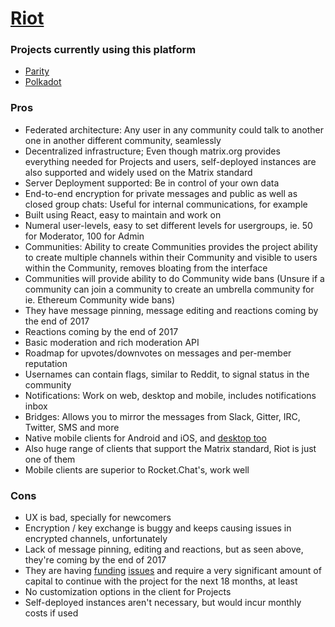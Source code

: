 # [Riot](https://riot.im)

### Projects currently using this platform

- [Parity](https://parity.io)
- [Polkadot](https://polkadot.network)

### Pros
- Federated architecture: Any user in any community could talk to another one in another different community, seamlessly
- Decentralized infrastructure; Even though matrix.org provides everything needed for Projects and users, self-deployed instances are also supported and widely used on the Matrix standard
- Server Deployment supported: Be in control of your own data
- End-to-end encryption for private messages and public as well as closed group chats: Useful for internal communications, for example
- Built using React, easy to maintain and work on
- Numeral user-levels, easy to set different levels for usergroups, ie. 50 for Moderator, 100 for Admin
- Communities: Ability to create Communities provides the project ability to create multiple channels within their Community and visible to users within the Community, removes bloating from the interface
- Communities will provide ability to do Community wide bans (Unsure if a community can join a community to create an umbrella community for ie. Ethereum Community wide bans)
- They have message pinning, message editing and reactions coming by the end of 2017
- Reactions coming by the end of 2017
- Basic moderation and rich moderation API
- Roadmap for upvotes/downvotes on messages and per-member reputation
- Usernames can contain flags, similar to Reddit, to signal status in the community
- Notifications: Work on web, desktop and mobile, includes notifications inbox
- Bridges: Allows you to mirror the messages from Slack, Gitter, IRC, Twitter, SMS and more
- Native mobile clients for Android and iOS, and [desktop too](https://github.com/mujx/nheko)
- Also huge range of clients that support the Matrix standard, Riot is just one of them
- Mobile clients are superior to Rocket.Chat's, work well

### Cons

- UX is bad, specially for newcomers
- Encryption / key exchange is buggy and keeps causing issues in encrypted channels, unfortunately
- Lack of message pinning, editing and reactions, but as seen above, they're coming by the end of 2017
- They are having [funding](https://github.com/vector-im/riot-web/issues/2977) [issues](https://matrix.org/blog/2017/07/07/a-call-to-arms-supporting-matrix/) and require a very significant amount of capital to continue with the project for the next 18 months, at least
- No customization options in the client for Projects
- Self-deployed instances aren't necessary, but would incur monthly costs if used
